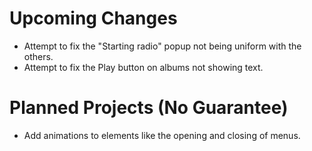 # Upcoming Changes

- Attempt to fix the "Starting radio" popup not being uniform with the others.
- Attempt to fix the Play button on albums not showing text.

# Planned Projects (No Guarantee)

- Add animations to elements like the opening and closing of menus.
